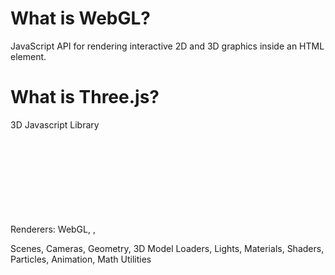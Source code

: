 # What is WebGL?
JavaScript API for rendering interactive 2D and 3D graphics
inside an HTML <canvas> element.

# What is Three.js?
3D Javascript Library

Renderers: WebGL, <canvas>, <svg>, CSS3D / DOM, and more

Scenes, Cameras, Geometry, 3D Model Loaders, Lights, Materials,
Shaders, Particles, Animation, Math Utilities
